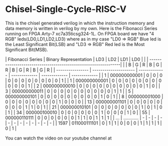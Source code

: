 # Chisel-Single-Cycle-RISC-V
This is the chisel generated verilog in which the instruction memory and data memory is written in verilog by my own.
Here is the Fibonacci Series running on FPGA Arty-7 xc7a35ticsg324-1L. On FPGA board we have "4 RGB" leds(LD0,LD1,LD2,LD3) where as in my case "LD0 => RGB" Blue led is the Least Significant Bit(LSB) and "LD3 => RGB" Red led is the Most Significant Bit(MSB).

| Fibonacci Series | Binary Representation |      LD3       |      LD2      |      LD1      |      LD0      | 
|                                          | ---------------------------------------------------------------|
|                                          |   B | G | R    |   B | G | R   |   B | G | R   |   B | G | R   |
| ---------------- | --------------------- | -------------  | ------------- | ------------- | ------------- |
|       1          |     000000000001      |   0 | 0 | 0    |   0 | 0 | 0   |   0 | 0 | 0   |   0 | 0 | 1   |
|       1          |     000000000001      |   0 | 0 | 0    |   0 | 0 | 0   |   0 | 0 | 0   |   0 | 0 | 1   |
|       2          |     000000000010      |   0 | 0 | 0    |   0 | 0 | 0   |   0 | 0 | 0   |   0 | 1 | 0   |
|       3          |     000000000011      |   0 | 0 | 0    |   0 | 0 | 0   |   0 | 0 | 0   |   0 | 1 | 1   |
|       5          |     000000000101      |   0 | 0 | 0    |   0 | 0 | 0   |   0 | 0 | 0   |   1 | 0 | 1   |
|       8          |     000000001000      |   0 | 0 | 0    |   0 | 0 | 0   |   0 | 0 | 1   |   0 | 0 | 0   |
|      13          |     000000001101      |   0 | 0 | 0    |   0 | 0 | 0   |   0 | 0 | 1   |   1 | 0 | 1   |
|      21          |     000000010101      |   0 | 0 | 0    |   0 | 0 | 0   |   0 | 1 | 0   |   1 | 0 | 1   |
|      34          |     000000100010      |   0 | 0 | 0    |   0 | 0 | 0   |   1 | 0 | 0   |   0 | 1 | 0   |
|      55          |     000000110111      |   0 | 0 | 0    |   0 | 0 | 0   |   1 | 1 | 0   |   1 | 1 | 1   |
|     ...          |     ............      |   - | - | -    |   - | - | -   |   - | - | -   |   - | - | -   |
|     1597         |     011000111101      |   0 | 1 | 1    |   0 | 0 | 0   |   1 | 1 | 1   |   1 | 0 | 1   |

You can watch the video on our youtube channel at 
